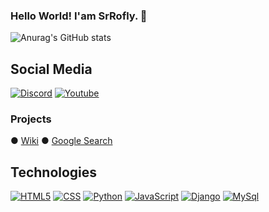 ### Hello World! I'am SrRofly. 🧮

![Anurag's GitHub stats](https://github-readme-stats.vercel.app/api?username=srrofly&show_icons=true&theme=tokyonight)

## Social Media
[![Discord](https://img.shields.io/badge/Discord-7289DA?style=for-the-badge&logo=discord&logoColor=white)](https://discord.gg/bKu3pPGHgc)
[![Youtube](https://img.shields.io/badge/YouTube-FF0000?style=for-the-badge&logo=youtube&logoColor=white)](https://www.youtube.com/@SrRofly)

### Projects
● [Wiki](https://github.com/srrofly/Django_WIKI) 
● [Google Search]([https://github.com/SrRofly/me/tree/main/search](https://github.com/SrRofly/srrofly.github.io/tree/main/search))

## Technologies
[![HTML5](https://img.shields.io/badge/HTML5-E34F26?style=for-the-badge&logo=html5&logoColor=white)](https://html.spec.whatwg.org/)
[![CSS](https://img.shields.io/badge/CSS-239120?&style=for-the-badge&logo=css3&logoColor=white)](https://www.w3.org/TR/CSS/#css)
[![Python](https://img.shields.io/badge/Python-3776AB?style=for-the-badge&logo=python&logoColor=white)](https://www.python.org)
[![JavaScript](https://img.shields.io/badge/JavaScript-F7DF1E?style=for-the-badge&logo=javascript&logoColor=black)](https://www.javascript.com/)
[![Django](https://img.shields.io/badge/Django-092E20?style=for-the-badge&logo=django&logoColor=white)](https://www.djangoproject.com/)
[![MySql](https://img.shields.io/badge/MySQL-00000F?style=for-the-badge&logo=mysql&logoColor=white)](https://www.mysql.com/)
